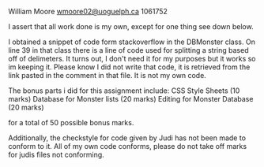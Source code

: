 William Moore
wmoore02@uoguelph.ca
1061752

I assert that all work done is my own, except for one thing see down below.

I obtained a snippet of code form stackoverflow in the DBMonster class. 
On line 39 in that class there is a line of code used for splitting a string
based off of delimeters. It turns out, I don't need it for my purposes but it works so im keeping it.
Please know I did not write that code, it is retrieved from the link pasted in 
the comment in that file. It is not my own code.

The bonus parts i did for this assignment include:
    CSS Style Sheets (10 marks)
    Database for Monster lists (20 marks)
    Editing for Monster Database (20 marks)

for a total of 50 possible bonus marks.

Additionally, the checkstyle for code given by Judi has not been made to conform to it.
All of my own code conforms, please do not take off marks for judis files not conforming.

